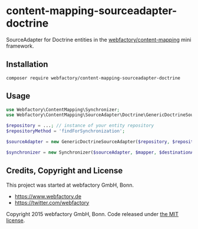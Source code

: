 # content-mapping-sourceadapter-doctrine #

SourceAdapter for Doctrine entities in the [webfactory/content-mapping](https://github.com/webfactory/content-mapping)
mini framework.


## Installation ##

    composer require webfactory/content-mapping-sourceadapter-doctrine


## Usage ##

```php
use Webfactory\ContentMapping\Synchronizer;
use Webfactory\ContentMapping\SourceAdapter\Doctrine\GenericDoctrineSourceAdapter;

$repository = ...; // instance of your entity repository
$repositoryMethod = 'findForSynchronization';

$sourceAdapter = new GenericDoctrineSourceAdapter($repository, $repositoryMethod);

$synchronizer = new Synchronizer($sourceAdapter, $mapper, $destinationAdapter, $logger);
```


## Credits, Copyright and License ##

This project was started at webfactory GmbH, Bonn.

- <https://www.webfactory.de>
- <https://twitter.com/webfactory>

Copyright 2015 webfactory GmbH, Bonn. Code released under [the MIT license](LICENSE).
